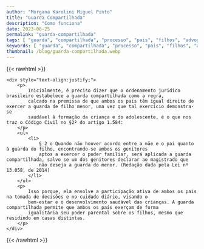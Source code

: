 ```yaml
---
author: "Morgana Karolini Miguel Pinto"
title: "Guarda Compartilhada"
description: "Como funciona"
date: 2023-08-25
permalink: "guarda-compartilhada"
tags: [ "guarda", "compartilhada", "processo", "pais", "filhos", "advogado", "crianca", "adolescente" ]
keywords: [ "guarda", "compartilhada", "processo", "pais", "filhos", "advogado", "crianca", "adolescente" ]
thumbnail: /blog/guarda-compartilhada.webp
---
```


{{< rawhtml >}}

    <div style="text-align:justify;">
        <p>
            Inicialmente, é preciso dizer que o ordenamento jurídico brasileiro estabelece a guarda compartilhada como a regra, 
            calcado na premissa de que ambos os pais têm igual direito de exercer a guarda de filho menor, uma vez que tal exercício demonstra-se 
            saudável à formação da criança e do adolescente, é o que nos traz o Código Civil no §2º do artigo 1.584:
        </p>
        <ul>
            <li>
                § 2 o Quando não houver acordo entre a mãe e o pai quanto à guarda do filho, encontrando-se ambos os genitores 
                aptos a exercer o poder familiar, será aplicada a guarda compartilhada, salvo se um dos genitores declarar ao magistrado que 
                não deseja a guarda do menor. (Redação dada pela Lei nº 13.058, de 2014)
            </li>
        </ul>
        <p>
            Isso porque, ela envolve a participação ativa de ambos os pais na tomada de decisões e no cuidado diário, visando o 
            bem-estar e o desenvolvimento saudável das crianças. A guarda compartilhada permite que ambos os pais exerçam de forma 
            igualitária seu poder parental sobre os filhos, mesmo que residindo em casas distintas.
        </p>
    </div>

{{< /rawhtml >}}

